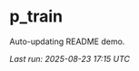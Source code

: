 # p_train

Auto-updating README demo.

<!--START_SECTION:status-->
_Last run: 2025-08-23 17:15 UTC_
<!--END_SECTION:status-->

























































































